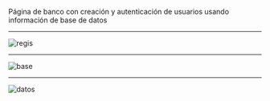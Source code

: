 Página de banco con creación y autenticación de usuarios usando información de base de datos 

----------------------------------------------------------------------------------------------------------------


![regis](https://user-images.githubusercontent.com/105322427/211692137-7601bd69-b646-4a9d-b37e-da337bcec50d.png)


----------------------------------------------------------------------------------------------------------------


![base](https://user-images.githubusercontent.com/105322427/211692168-6126d8e8-ad37-49be-b224-289c52621e1c.png)


----------------------------------------------------------------------------------------------------------------


![datos](https://user-images.githubusercontent.com/105322427/211692203-eaf9d9f1-1c05-4199-8013-74525c9e2dd5.png)
